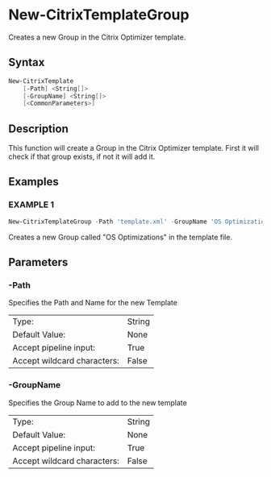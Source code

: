 # New-CitrixTemplateGroup

Creates a new Group in the Citrix Optimizer template.

## Syntax

```PowerShell
New-CitrixTemplate
    [-Path] <String[]>
    [-GroupName] <String[]>
    [<CommonParameters>]
```
## Description

This function will create a Group in the Citrix Optimizer template. First it will check if that group exists, if not it will add it.

## Examples

### EXAMPLE 1

```PowerShell
New-CitrixTemplateGroup -Path 'template.xml' -GroupName 'OS Optimizations' 
```

Creates a new Group called "OS Optimizations" in the template file.

## Parameters

### -Path

Specifies the Path and Name for the new Template

|  | |
|---|---|
| Type:    | String |
| Default Value: | None |
| Accept pipeline input: | True |
| Accept wildcard characters: | False |

### -GroupName

Specifies the Group Name to add to the new template

|  | |
|---|---|
| Type:    | String |
| Default Value: | None |
| Accept pipeline input: | True |
| Accept wildcard characters: | False |

